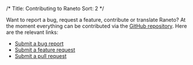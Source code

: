 /*
Title: Contributing to Raneto
Sort: 2
*/

Want to report a bug, request a feature, contribute or translate Raneto? At the moment everything can be
contributed via the [GitHub repository](https://github.com/gilbitron/Raneto). Here are the relevant links:

* [Submit a bug report](https://github.com/gilbitron/Raneto/issues?labels=bug)
* [Submit a feature request](https://github.com/gilbitron/Raneto/issues?labels=enhancement)
* [Submit a pull request](https://github.com/gilbitron/Raneto/pulls)
